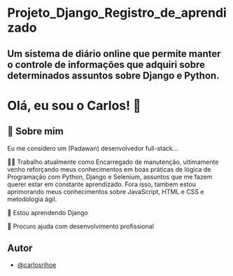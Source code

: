 # Projeto_Django_Registro_de_aprendizado

## Um sistema de diário online que permite manter o controle de informações que adquiri sobre determinados assuntos sobre Django e Python.

# Olá, eu sou o Carlos! 👋


## 🚀 Sobre mim
Eu me considero um (Padawan) desenvolvedor full-stack...

👩‍💻 Trabalho atualmente como Encarregado de manutenção, ultimamente venho reforçando meus conhecimentos em boas práticas de lógica de Programação
com Python, Django e Selenium, assuntos que me fazem querer estar em constante aprendizado.
Fora isso, tambem estou aprimorando meus conhecimentos sobre JavaScript, HTML e CSS e
metodologia ágil.

🧠 Estou aprendendo Django

🤔 Procuro ajuda com desenvolvimento profissional 

## Autor

- [@carlosrjhoe](https://github.com/carlosrjhoe)